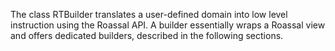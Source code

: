 The class RTBuilder translates a user-defined domain into low level instruction using the Roassal API. A builder essentially wraps a Roassal view and offers dedicated builders, described in the following sections.